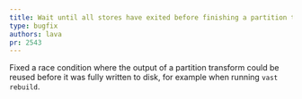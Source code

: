 ```yaml
---
title: Wait until all stores have exited before finishing a partition transform
type: bugfix
authors: lava
pr: 2543
---
```


Fixed a race condition where the output of a partition transform
could be reused before it was fully written to disk, for example
when running `vast rebuild`.
